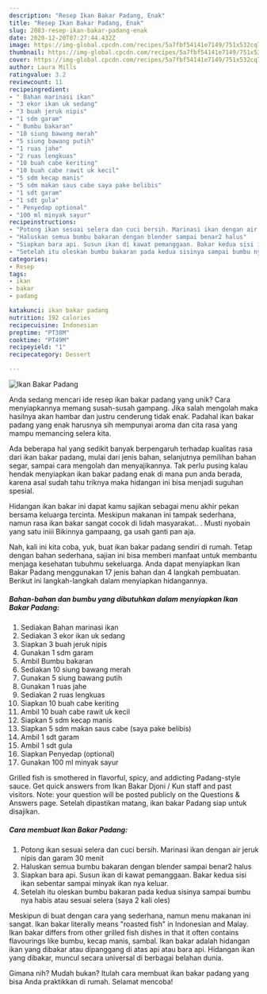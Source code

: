```yaml
---
description: "Resep Ikan Bakar Padang, Enak"
title: "Resep Ikan Bakar Padang, Enak"
slug: 2083-resep-ikan-bakar-padang-enak
date: 2020-12-20T07:27:44.432Z
image: https://img-global.cpcdn.com/recipes/5a7fbf54141e7149/751x532cq70/ikan-bakar-padang-foto-resep-utama.jpg
thumbnail: https://img-global.cpcdn.com/recipes/5a7fbf54141e7149/751x532cq70/ikan-bakar-padang-foto-resep-utama.jpg
cover: https://img-global.cpcdn.com/recipes/5a7fbf54141e7149/751x532cq70/ikan-bakar-padang-foto-resep-utama.jpg
author: Laura Mills
ratingvalue: 3.2
reviewcount: 11
recipeingredient:
- " Bahan marinasi ikan"
- "3 ekor ikan uk sedang"
- "3 buah jeruk nipis"
- "1 sdm garam"
- " Bumbu bakaran"
- "10 siung bawang merah"
- "5 siung bawang putih"
- "1 ruas jahe"
- "2 ruas lengkuas"
- "10 buah cabe keriting"
- "10 buah cabe rawit uk kecil"
- "5 sdm kecap manis"
- "5 sdm makan saus cabe saya pake belibis"
- "1 sdt garam"
- "1 sdt gula"
- " Penyedap optional"
- "100 ml minyak sayur"
recipeinstructions:
- "Potong ikan sesuai selera dan cuci bersih. Marinasi ikan dengan air jeruk nipis dan garam 30 menit"
- "Haluskan semua bumbu bakaran dengan blender sampai benar2 halus"
- "Siapkan bara api. Susun ikan di kawat pemanggaan. Bakar kedua sisi ikan sebentar sampai minyak ikan nya keluar."
- "Setelah itu oleskan bumbu bakaran pada kedua sisinya sampai bumbu nya habis atau sesuai selera (saya 2 kali oles)"
categories:
- Resep
tags:
- ikan
- bakar
- padang

katakunci: ikan bakar padang 
nutrition: 192 calories
recipecuisine: Indonesian
preptime: "PT38M"
cooktime: "PT49M"
recipeyield: "1"
recipecategory: Dessert

---
```



![Ikan Bakar Padang](https://img-global.cpcdn.com/recipes/5a7fbf54141e7149/751x532cq70/ikan-bakar-padang-foto-resep-utama.jpg)

Anda sedang mencari ide resep ikan bakar padang yang unik? Cara menyiapkannya memang susah-susah gampang. Jika salah mengolah maka hasilnya akan hambar dan justru cenderung tidak enak. Padahal ikan bakar padang yang enak harusnya sih mempunyai aroma dan cita rasa yang mampu memancing selera kita.

Ada beberapa hal yang sedikit banyak berpengaruh terhadap kualitas rasa dari ikan bakar padang, mulai dari jenis bahan, selanjutnya pemilihan bahan segar, sampai cara mengolah dan menyajikannya. Tak perlu pusing kalau hendak menyiapkan ikan bakar padang enak di mana pun anda berada, karena asal sudah tahu triknya maka hidangan ini bisa menjadi suguhan spesial.

Hidangan ikan bakar ini dapat kamu sajikan sebagai menu akhir pekan bersama keluarga tercinta. Meskipun makanan ini tampak sederhana, namun rasa ikan bakar sangat cocok di lidah masyarakat.. . Musti nyobain yang satu iniii Bikinnya gampaang, ga usah ganti pan aja.


Nah, kali ini kita coba, yuk, buat ikan bakar padang sendiri di rumah. Tetap dengan bahan sederhana, sajian ini bisa memberi manfaat untuk membantu menjaga kesehatan tubuhmu sekeluarga. Anda dapat menyiapkan Ikan Bakar Padang menggunakan 17 jenis bahan dan 4 langkah pembuatan. Berikut ini langkah-langkah dalam menyiapkan hidangannya.

<!--inarticleads1-->

##### Bahan-bahan dan bumbu yang dibutuhkan dalam menyiapkan Ikan Bakar Padang:

1. Sediakan  Bahan marinasi ikan
1. Sediakan 3 ekor ikan uk sedang
1. Siapkan 3 buah jeruk nipis
1. Gunakan 1 sdm garam
1. Ambil  Bumbu bakaran
1. Sediakan 10 siung bawang merah
1. Gunakan 5 siung bawang putih
1. Gunakan 1 ruas jahe
1. Sediakan 2 ruas lengkuas
1. Siapkan 10 buah cabe keriting
1. Ambil 10 buah cabe rawit uk kecil
1. Siapkan 5 sdm kecap manis
1. Siapkan 5 sdm makan saus cabe (saya pake belibis)
1. Ambil 1 sdt garam
1. Ambil 1 sdt gula
1. Siapkan  Penyedap (optional)
1. Gunakan 100 ml minyak sayur


Grilled fish is smothered in flavorful, spicy, and addicting Padang-style sauce. Get quick answers from Ikan Bakar Djoni / Kun staff and past visitors. Note: your question will be posted publicly on the Questions &amp; Answers page. Setelah dipastikan matang, ikan bakar Padang siap untuk disajikan. 

<!--inarticleads2-->

##### Cara membuat Ikan Bakar Padang:

1. Potong ikan sesuai selera dan cuci bersih. Marinasi ikan dengan air jeruk nipis dan garam 30 menit
1. Haluskan semua bumbu bakaran dengan blender sampai benar2 halus
1. Siapkan bara api. Susun ikan di kawat pemanggaan. Bakar kedua sisi ikan sebentar sampai minyak ikan nya keluar.
1. Setelah itu oleskan bumbu bakaran pada kedua sisinya sampai bumbu nya habis atau sesuai selera (saya 2 kali oles)


Meskipun di buat dengan cara yang sederhana, namun menu makanan ini sangat. Ikan bakar literally means &#34;roasted fish&#34; in Indonesian and Malay. Ikan bakar differs from other grilled fish dishes in that it often contains flavourings like bumbu, kecap manis, sambal. Ikan bakar adalah hidangan ikan yang dibakar atau dipanggang di atas api atau bara api. Hidangan ikan yang dibakar, muncul secara universal di berbagai belahan dunia. 

Gimana nih? Mudah bukan? Itulah cara membuat ikan bakar padang yang bisa Anda praktikkan di rumah. Selamat mencoba!
